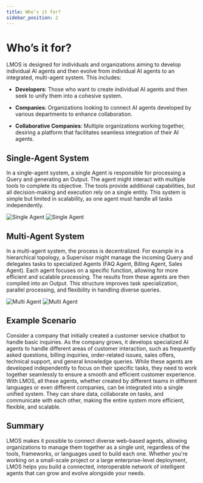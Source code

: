 ```yaml
---
title: Who’s it for?
sidebar_position: 2
---
```


# Who’s it for?

LMOS is designed for individuals and organizations aiming to develop individual AI agents and then evolve from individual AI agents to an integrated, multi-agent system. This includes:

- **Developers**: Those who want to create individual AI agents and then seek to unify them into a cohesive system.

- **Companies**: Organizations looking to connect AI agents developed by various departments to enhance collaboration.

- **Collaborative Companies**: Multiple organizations working together, desiring a platform that facilitates seamless integration of their AI agents.


## Single-Agent System
In a single-agent system, a single Agent is responsible for processing a Query and generating an Output. The agent might interact with multiple tools to complete its objective. The tools provide additional capabilities, but all decision-making and execution rely on a single entity. This system is simple but limited in scalability, as one agent must handle all tasks independently.

![Single Agent](/img/single_agent-light.png#light-mode-only)
![Single Agent](/img/single_agent-dark.png#dark-mode-only)


## Multi-Agent System
In a multi-agent system, the process is decentralized. For example in a hierarchical topology, a Supervisor might manage the incoming Query and delegates tasks to specialized Agents (FAQ Agent, Billing Agent, Sales Agent). Each agent focuses on a specific function, allowing for more efficient and scalable processing. The results from these agents are then compiled into an Output. This structure improves task specialization, parallel processing, and flexibility in handling diverse queries.

![Multi Agent](/img/multi_agent-light.png#light-mode-only)
![Multi Agent](/img/multi_agent-dark.png#dark-mode-only)

## Example Scenario

Consider a company that initially created a customer service chatbot to handle basic inquiries. As the company grows, it develops specialized AI agents to handle different areas of customer interaction, such as frequently asked questions, billing inquiries, order-related issues, sales offers, technical support, and general knowledge queries. While these agents are developed independently to focus on their specific tasks, they need to work together seamlessly to ensure a smooth and efficient customer experience. With LMOS, all these agents, whether created by different teams in different languages or even different companies, can be integrated into a single unified system. They can share data, collaborate on tasks, and communicate with each other, making the entire system more efficient, flexible, and scalable.

## Summary
LMOS makes it possible to connect diverse web-based agents, allowing organizations to manage them together as a single unit, regardless of the tools, frameworks, or languages used to build each one. Whether you're working on a small-scale project or a large enterprise-level deployment, LMOS helps you build a connected, interoperable network of intelligent agents that can grow and evolve alongside your needs.
